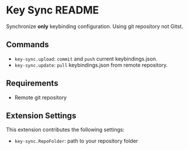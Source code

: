 # Key Sync README

Synchronize **only** keybinding configuration. Using git repository not Gitst.

## Commands

- `key-sync.upload`: `commit` and `push` current keybindings.json.
- `key-sync.update`: `pull` keybindings.json from remote repository.

## Requirements

- Remote git repository

## Extension Settings

This extension contributes the following settings:

* `key-sync.RepoFolder`: path to your repository folder
